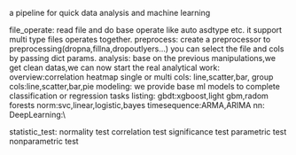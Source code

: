 a pipeline for quick data analysis and machine learning

file_operate:
    read file and do base operate like auto asdtype etc.
    it support multi type files operates together.
preprocess:
    create a preprocessor to preprocessing(dropna,fillna,dropoutlyers...)
    you can select the file and cols by passing dict params.
analysis:
    base on the previous manipulations,we get clean datas,we can now start the real analytical work:
    overview:correlation heatmap
    single or multi cols: line,scatter,bar,
    group cols:line,scatter,bar,pie
modeling:
    we provide base ml models to complete classification or regression tasks
    listing:
        gbdt:xgboost,light gbm,radom forests
        norm:svc,linear,logistic,bayes
        timesequence:ARMA,ARIMA
        nn:
        DeepLearning:\

statistic_test:
    normality test
    correlation test
    significance test
    parametric test
    nonparametric test